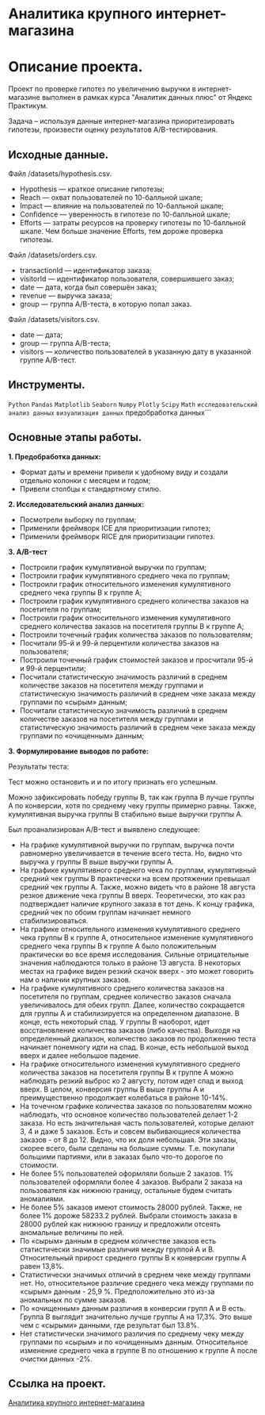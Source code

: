 # Аналитика крупного интернет-магазина

# Описание проекта.

Проект по проверке гипотез по увеличению выручки в интернет-магазине выполнен в рамках курса "Аналитик данных плюс" от Яндекс Практикум.

Задача – используя данные интернет-магазина приоритезировать гипотезы, произвести оценку результатов A/B-тестирования.

## Исходные данные.

Файл /datasets/hypothesis.csv.

* Hypothesis — краткое описание гипотезы;
* Reach — охват пользователей по 10-балльной шкале;
* Impact — влияние на пользователей по 10-балльной шкале;
* Confidence — уверенность в гипотезе по 10-балльной шкале;
* Efforts — затраты ресурсов на проверку гипотезы по 10-балльной шкале. Чем больше значение Efforts, тем дороже проверка гипотезы.

Файл /datasets/orders.csv.

* transactionId — идентификатор заказа;
* visitorId — идентификатор пользователя, совершившего заказ;
* date — дата, когда был совершён заказ;
* revenue — выручка заказа;
* group — группа A/B-теста, в которую попал заказ.

Файл /datasets/visitors.csv.

* date — дата;
* group — группа A/B-теста;
* visitors — количество пользователей в указанную дату в указанной группе A/B-тест.

## Инструменты.
```Python``` ```Pandas``` ```Matplotlib``` ```Seaborn``` ```Numpy``` ```Plotly``` ```Scipy``` ```Math``` ```исследовательский анализ данных``` ```визуализация данных``` предобработка данных```

## Основные этапы работы.

__1. Предобработка данных:__
* Формат даты и времени привели к удобному виду и создали отдельно колонки с месяцем и годом;
* Привели столбцы к стандартному стилю.

__2. Исследовательский анализ данных:__

* Посмотрели выборку по группам;
* Применили фреймворк ICE для приоритизации гипотез;
* Применили фреймворк RICE для приоритизации гипотез.

__3. A/B-тест__

* Построили график кумулятивной выручки по группам;
* Построили график кумулятивного среднего чека по группам;
* Построили график относительного изменения кумулятивного среднего чека группы B к группе A;
* Построили график кумулятивного среднего количества заказов на посетителя по группам;
* Построили график относительного изменения кумулятивного среднего количества заказов на посетителя группы B к группе A;
* Построили точечный график количества заказов по пользователям;
* Посчитали 95-й и 99-й перцентили количества заказов на пользователя;
* Построили точечный график стоимостей заказов и просчитали 95-й и 99-й перцентили;
* Посчитали статистическую значимость различий в среднем количестве заказов на посетителя между группами и статистическую значимость различий в среднем чеке заказа между группами по «сырым» данным;
* Посчитали статистическую значимость различий в среднем количестве заказов на посетителя между группами и статистическую значимость различий в среднем чеке заказа между группами по «очищенным» данным;

__3. Формулирование выводов по работе:__

Результаты теста:

Тест можно остановить и и по итогу признать его успешным.

Можно зафиксировать победу группы В, так как группа В лучше группы А по конверсии, хотя по среднему чеку группы примерно равны. Также, кумулятивная выручка группы В стабильно выше выручки группы А.

Был проанализирован A/B-тест и выявлено следующее:

* На графике кумулятивной выручки по группам, выручка почти равномерно увеличивается в течение всего теста. Но, видно что выручка у группы В выше выручки группы А.
* На графике кумулятивного среднего чека по группам, кумулятивный средний чек группы В практически на всем протяжении превышал средний чек группы А. Также, можно видеть что в районе 18 августа резкое движение чека группы В вверх. Теоретически, это как раз подтверждает наличие крупного заказа в тот день. К концу графика, средний чек по обоим группам начинает немного стабилизироваться.
* На графике относительного изменения кумулятивного среднего чека группы B к группе A, относительное изменение кумулятивного среднего чека группы B к группе A было положительным практически во все время исследования. Сильные отрицательные значения наблюдаются только в районе 13 августа. В некоторых местах на графике виден резкий скачок вверх - это может говорить нам о наличии крупных заказов.
* На графике кумулятивного среднего количества заказов на посетителя по группам, среднее количество заказов сначала увеличивалось для обеих групп. Далее, количество сокращается для группы А и стабилизируется на определенном диапазоне. В конце, есть некоторый спад. У группы В наоборот, идет восстановление количества заказов (либо качества). Выходя на определенный диапазон, количество заказов по продолжению теста начинает понемногу идти на спад. В конце, есть небольшой выход вверх и далее небольшое падение.
* На графике относительного изменения кумулятивного среднего количества заказов на посетителя группы B к группе A можно наблюдать резкий выброс ко 2 августу, потом идет спад и выход вверх. В целом, конверсия группы В выше группы А и преимущественно продолжает колебаться в районе 10-14%.
* На точечном графике количества заказов по пользователям можно наблюдать, что основное количество пользователей делает 1-2 заказа. Но есть значительная часть пользователей, которые делают 3, 4 и даже 5 заказов. Есть и совсем выбивающиеся количества заказов - от 8 до 12. Видно, что их доля небольшая. Эти заказы, скорее всего, были сделаны на большие суммы. Т.е. покупали большими партиями, или в заказах было что-то дорогое по стоимости.
* Не более 5% пользователей оформляли больше 2 заказов. 1% пользователей оформляли более 4 заказов. Выбрали 2 заказа на пользователя как нижнюю границу, остальные будем считать аномалиями.
* Не более 5% заказов имеют стоимость 28000 рублей. Также, не более 1% дороже 58233.2 рублей. Выбрали стоимость заказа в 28000 рублей как нижнюю границу и предложили отсеять аномальные величины по ней.
* По «сырым» данным в среднем количестве заказов есть статистически значимые различия между группой A и B. Относительный прирост среднего группы В к конверсии группы А равен 13,8%.
* Статистически значимых отличий в среднем чеке между группами нет. Но, относительное различие среднего чека между группами по «сырым» данным - 25,9 %. Предположительно это из-за аномальных по сумме заказов.
* По «очищенным» данным различия в конверсии групп A и B есть. Группа B выглядит значительно лучше группы A на 17,3%. Это выше чем с «сырыми» данными, где результат был 13.8%.
* Нет статистически значимого различия по среднему чеку между группами по «сырым» и по «очищенным» данным. Относительное изменение среднего чека в группе B по отношению к группе A после очистки данных -2%.

## Ссылка на проект.

[Аналитика крупного интернет-магазина](https://github.com/i13th/Yandex_Practicum_Data_Analyst/blob/main/%D0%9F%D1%80%D0%BE%D0%B5%D0%BA%D1%82_9%3A%20%D0%90%D0%BD%D0%B0%D0%BB%D0%B8%D1%82%D0%B8%D0%BA%D0%B0%20%D0%BA%D1%80%D1%83%D0%BF%D0%BD%D0%BE%D0%B3%D0%BE%20%D0%B8%D0%BD%D1%82%D0%B5%D1%80%D0%BD%D0%B5%D1%82-%D0%BC%D0%B0%D0%B3%D0%B0%D0%B7%D0%B8%D0%BD%D0%B0/%D0%90%D0%BD%D0%B0%D0%BB%D0%B8%D1%82%D0%B8%D0%BA%D0%B0%20%D0%BA%D1%80%D1%83%D0%BF%D0%BD%D0%BE%D0%B3%D0%BE%20%D0%B8%D0%BD%D1%82%D0%B5%D1%80%D0%BD%D0%B5%D1%82-%D0%BC%D0%B0%D0%B3%D0%B0%D0%B7%D0%B8%D0%BD%D0%B0.ipynb)
